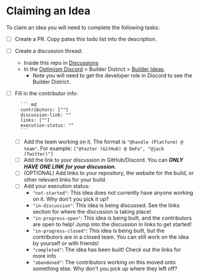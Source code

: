 # Claiming an Idea

To claim an idea you will need to complete the following tasks:

* [ ] Create a PR. Copy pates this todo list into the description.
* [ ] Create a discussion thread:
    * Inside this repo in [Discussions](https://github.com/ethereum-optimism/ecosystem-contributions/discussions/categories/builds)
    * In the [Optimism Discord](https://discord.gg/optimism) > Builder District > [Builder Ideas](https://discord.gg/vejYbHWU). 
        * Note you will need to get the developer role in Discord to see the Builder District. 
* [ ] Fill in the contributor info:

        ``` md
        contributors: [""]
        discussion-link: ""
        links: [""]
        execution-status: ""
        ```
    * [ ] Add the team working on it. The format is `"@handle (Platform) @ team"`. 
        For example: `["@tezter (GitHub) @ DeFo", "@jack (Twitter)"]`
    * [ ] Add the link to your discussion in GitHub/Discord. You can _**ONLY HAVE ONE LINK for your discussion.**_
    * [ ] (OPTIONAL) Add links to your repository, the website for the build, or other relevant links for your build. 
    * [ ] Add your execution status:
        * `"not-started"`: This idea does not currently have anyone working on it. Why don't you pick it up?
        * `"in-discussion"`: This idea is being discussed. See the links section for where the discussion is taking place!
        * `"in-progress-open"`: This idea is being built, and the contributors are open to help! Jump into the discussion in links to get started!
        * `"in-progress-closed"`: This idea is being built, but the contributors are in a closed team. You can still work on the idea by yourself or with friends!
        * `"completed"`: The idea has been built! Check out the links for more info
        * `"abandoned"`: The contributors working on this moved onto something else. Why don't you pick up where they left off?